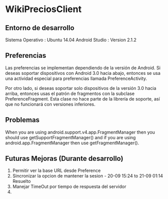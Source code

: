 # WikiPreciosClient

## Entorno de desarrollo
Sistema Operativo : Ubuntu 14.04
Android Studio : Version 2.1.2


## Preferencias
Las preferencias se implementan dependiendo de la versión de Android. Si deseas soportar dispositivos con Android 3.0 hacia abajo, entonces se usa una actividad especial para preferencias llamada PreferenceActivity.

Por otro lado,  si deseas soportar solo dispositivos de la versión 3.0 hacia arriba, entonces usas el patrón de fragmentos con la subclase PreferenceFragment. Esta clase no hace parte de la librería de soporte, así que no funcionará con versiones inferiores.

## Problemas

When you are using android.support.v4.app.FragmentManager then you should use getSupportFragmentManager() and if you are using android.app.FragmentManager then use getFragmentManager().

## Futuras Mejoras (Durante desarrollo)

1. Permitir ver la base URL desde Preference
1. Sincronizar la opcion de mantener la sesion - 20-09 15:24 to 21-09 01:14 Resuelto	
1. Manejar TimeOut por tiempo de respuesta del servidor
1. 
